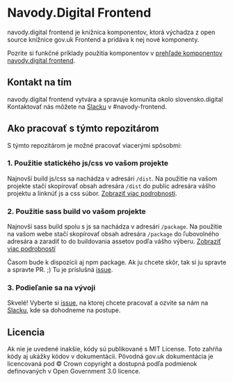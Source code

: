 # Navody.Digital Frontend

navody.digital frontend je knižnica komponentov, ktorá výchadza z open source knižnice gov.uk Frontend a pridáva k nej nové komponenty.

Pozrite si funkčné príklady použitia komponentov v [prehľade komponentov navody.digital frontend](https://frontend.staging.navody.digital/).

## Kontakt na tím

navody.digital frontend vytvára a spravuje komunita okolo slovensko.digital Kontaktovať nás môžete na [Slacku](https://slovensko-digital.slack.com/messages/CEGR9AZT5) v #navody-frontend.

## Ako pracovať s týmto repozitárom

S týmto repozitárom je možné pracovať viacerými spôsobmi:

### 1. Použitie statického js/css vo vašom projekte

Najnovší build js/css sa nachádza v adresári `/dist`. Na použitie na vašom projekte stačí skopírovať obsah adresára `/dist` do public adresára vášho projektu a linknúť js a css súbor. [Zobraziť viac podrobnosti](docs/installation/installing-from-dist.md).

### 2. Použitie sass build vo vašom projekte

Najnovší sass build spolu s js sa nachádza v adresári `/package`. Na použitie na vašom webe stačí skopírovať obsah adresára `/package` do ľubovolného adresára a zaradiť to do buildovania assetov podľa vášho výberu. [Zobraziť viac podrobností](docs/installation/installing-with-npm.md)

Časom bude k dispozícii aj npm package. Ak ju chcete skôr, tak si ju spravte a spravte PR. ;) Tu je príslušná [issue](https://github.com/slovensko-digital/navody-frontend/issues/31).

### 3. Podieľanie sa na vývoji

Skvelé! Vyberte si [issue](https://github.com/slovensko-digital/navody-frontend/issues), na ktorej chcete pracovať a ozvite sa nám na [Slacku](https://slovensko-digital.slack.com/messages/CEGR9AZT5), kde sa dohodneme na postupe.

## Licencia

Ak nie je uvedené inakšie, kódy sú publikované s MIT License. Toto zahŕňa kódy aj ukážky kódov v dokumentácii.
Pôvodná gov.uk dokumentácia je licencovaná pod &copy; Crown copyright a dostupná podľa podmienok definovaných v
Open Government 3.0 licence.
